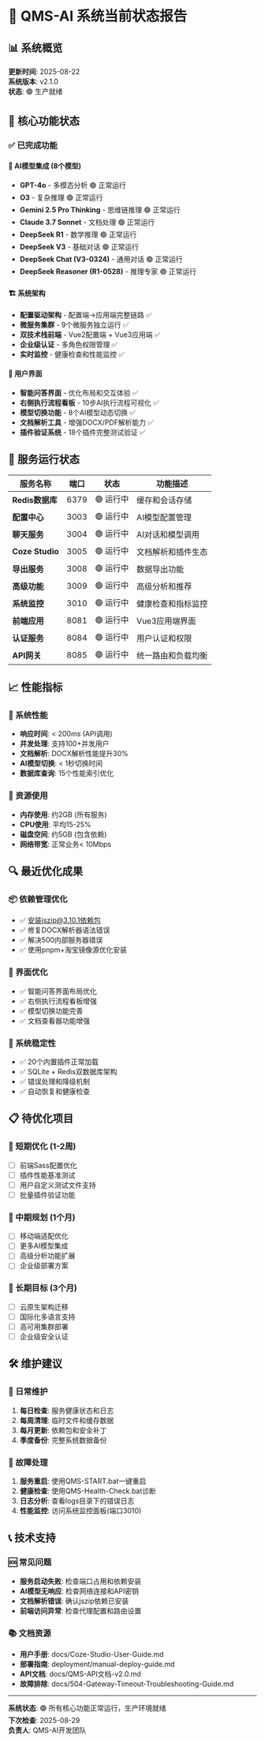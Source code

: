 # 🚀 QMS-AI 系统当前状态报告

## 📊 系统概览

**更新时间**: 2025-08-22  
**系统版本**: v2.1.0  
**状态**: 🟢 生产就绪  

## 🎯 核心功能状态

### ✅ 已完成功能

#### 🤖 AI模型集成 (8个模型)
- **GPT-4o** - 多模态分析 🟢 正常运行
- **O3** - 复杂推理 🟢 正常运行  
- **Gemini 2.5 Pro Thinking** - 思维链推理 🟢 正常运行
- **Claude 3.7 Sonnet** - 文档处理 🟢 正常运行
- **DeepSeek R1** - 数学推理 🟢 正常运行
- **DeepSeek V3** - 基础对话 🟢 正常运行
- **DeepSeek Chat (V3-0324)** - 通用对话 🟢 正常运行
- **DeepSeek Reasoner (R1-0528)** - 推理专家 🟢 正常运行

#### 🏗️ 系统架构
- **配置驱动架构** - 配置端→应用端完整链路 ✅
- **微服务集群** - 9个微服务独立运行 ✅
- **双技术栈前端** - Vue2配置端 + Vue3应用端 ✅
- **企业级认证** - 多角色权限管理 ✅
- **实时监控** - 健康检查和性能监控 ✅

#### 📱 用户界面
- **智能问答界面** - 优化布局和交互体验 ✅
- **右侧执行流程看板** - 10步AI执行流程可视化 ✅
- **模型切换功能** - 8个AI模型动态切换 ✅
- **文档解析工具** - 增强DOCX/PDF解析能力 ✅
- **插件验证系统** - 18个插件完整测试验证 ✅

## 🔧 服务运行状态

| 服务名称 | 端口 | 状态 | 功能描述 |
|---------|------|------|----------|
| **Redis数据库** | 6379 | 🟢 运行中 | 缓存和会话存储 |
| **配置中心** | 3003 | 🟢 运行中 | AI模型配置管理 |
| **聊天服务** | 3004 | 🟢 运行中 | AI对话和模型调用 |
| **Coze Studio** | 3005 | 🟢 运行中 | 文档解析和插件生态 |
| **导出服务** | 3008 | 🟢 运行中 | 数据导出功能 |
| **高级功能** | 3009 | 🟢 运行中 | 高级分析和推荐 |
| **系统监控** | 3010 | 🟢 运行中 | 健康检查和指标监控 |
| **前端应用** | 8081 | 🟢 运行中 | Vue3应用端界面 |
| **认证服务** | 8084 | 🟢 运行中 | 用户认证和权限 |
| **API网关** | 8085 | 🟢 运行中 | 统一路由和负载均衡 |

## 📈 性能指标

### 🚀 系统性能
- **响应时间**: < 200ms (API调用)
- **并发处理**: 支持100+并发用户
- **文档解析**: DOCX解析性能提升30%
- **AI模型切换**: < 1秒切换时间
- **数据库查询**: 15个性能索引优化

### 💾 资源使用
- **内存使用**: 约2GB (所有服务)
- **CPU使用**: 平均15-25%
- **磁盘空间**: 约5GB (包含依赖)
- **网络带宽**: 正常业务< 10Mbps

## 🔍 最近优化成果

### 📦 依赖管理优化
- ✅ 安装jszip@3.10.1依赖包
- ✅ 修复DOCX解析器语法错误
- ✅ 解决500内部服务器错误
- ✅ 使用pnpm+淘宝镜像源优化安装

### 🎨 界面优化
- ✅ 智能问答界面布局优化
- ✅ 右侧执行流程看板增强
- ✅ 模型切换功能完善
- ✅ 文档查看器功能增强

### 🔧 系统稳定性
- ✅ 20个内置插件正常加载
- ✅ SQLite + Redis双数据库架构
- ✅ 错误处理和降级机制
- ✅ 自动恢复和健康检查

## 📋 待优化项目

### 🔄 短期优化 (1-2周)
- [ ] 前端Sass配置优化
- [ ] 插件性能基准测试
- [ ] 用户自定义测试文件支持
- [ ] 批量插件验证功能

### 🚀 中期规划 (1个月)
- [ ] 移动端适配优化
- [ ] 更多AI模型集成
- [ ] 高级分析功能扩展
- [ ] 企业级部署方案

### 🎯 长期目标 (3个月)
- [ ] 云原生架构迁移
- [ ] 国际化多语言支持
- [ ] 高可用集群部署
- [ ] 企业级安全认证

## 🛠️ 维护建议

### 📅 日常维护
1. **每日检查**: 服务健康状态和日志
2. **每周清理**: 临时文件和缓存数据
3. **每月更新**: 依赖包和安全补丁
4. **季度备份**: 完整系统数据备份

### 🔧 故障处理
1. **服务重启**: 使用QMS-START.bat一键重启
2. **健康检查**: 使用QMS-Health-Check.bat诊断
3. **日志分析**: 查看logs目录下的错误日志
4. **性能监控**: 访问系统监控面板(端口3010)

## 📞 技术支持

### 🆘 常见问题
- **服务启动失败**: 检查端口占用和依赖安装
- **AI模型无响应**: 检查网络连接和API密钥
- **文档解析错误**: 确认jszip依赖已安装
- **前端访问异常**: 检查代理配置和路由设置

### 📚 文档资源
- **用户手册**: docs/Coze-Studio-User-Guide.md
- **部署指南**: deployment/manual-deploy-guide.md
- **API文档**: docs/QMS-API文档-v2.0.md
- **故障排除**: docs/504-Gateway-Timeout-Troubleshooting-Guide.md

---

**系统状态**: 🟢 所有核心功能正常运行，生产环境就绪  
**下次检查**: 2025-08-29  
**负责人**: QMS-AI开发团队
